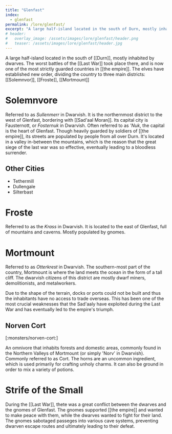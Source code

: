 ```yaml
---
title: "Glenfast"
index:
  - glenfast
permalink: /lore/glenfast/
excerpt: "A large half-island located in the south of Durn, mostly inhabited by dwarves."
# header:
#   overlay_image: /assets/images/lore/glenfast/header.png
#   teaser: /assets/images/lore/glenfast/header.jpg
---
```

A large half-island located in the south of [[Durn]], mostly inhabited by dwarves. The worst battles of the [[Last War]] took place there, and is now one of the most strictly guarded countries in [[the empire]]. The elves have established new order, dividing the country to three main districts: [[Solemnvor]], [[Froste]], [[Mortmount]]

# Solemnvore
Referred to as *Sullenmerr* in Dwarvish. It is the northernmost district to the west of Glenfast, bordering with [[Sad'aal Moran]]. Its capital city is Fausternott, or *Fosternuk* in Dwarvish. Often referred to as *'Nuk*, the capital is the heart of Glenfast. Though heavily guarded by soldiers of [[the empire]], its streets are populated by people from all over Durn. It's located in a valley in-between the mountains, which is the reason that the great siege of the last war was so effective, eventually leading to a bloodless surrender.

## Other Cities

- Tethermill
- Dullengale
- Silterbast

# Froste
Referred to as the *Krass* in Dwarvish. It is located to the east of Glenfast, full of mountains and caverns. Mostly populated by gnomes.

# Mortmount
Referred to as *Otterkrest* in Dwarvish. The southern-most part of the country, Mortmount is where the land meets the ocean in the form of a tall cliff. The dwarvish citizens of this district are mostly dwarf miners, demolitionists, and metalworkers.

Due to the shape of the terrain, docks or ports could not be built and thus the inhabitants have no access to trade overseas. This has been one of the most crucial weaknesses that the Sad'aaly have exploited during the Last War and has eventually led to the empire's triumph.

## Norven Cort

[:monsters/norven-cort:]

An omnivore that inhabits forests and domestic areas, commonly found in the Northern Valleys of Mortmount (or simply 'Norv' in Dwarvish). Commonly referred to as Cort.
The horns are an uncommon ingredient, which is used primarily for crafting unholy charms. It can also be ground in order to mix a variety of potions.

# Strife of the Small
During the [[Last War]], thete was a great conflict between the dwarves and the gnomes of Glenfast. The gnomes supported [[the empire]] and wanted to make peace with them, while the dwarves wanted to fight for their land. The gnomes sabotaged passeges into various cave systems, preventing dwarven escape routes and ultimately leading to their defeat.